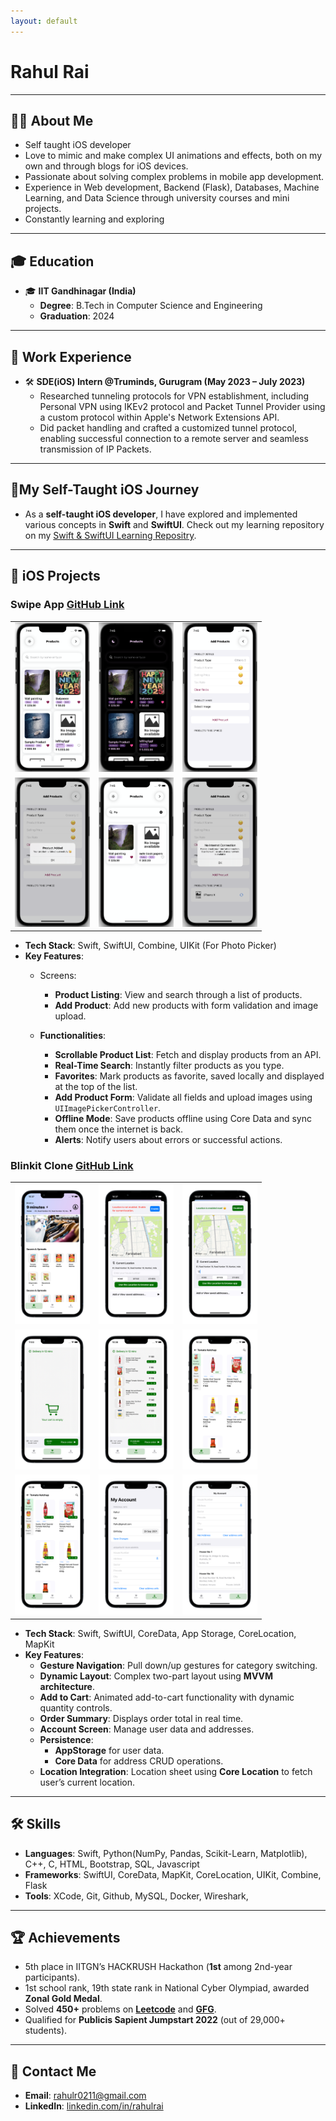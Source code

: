 ```yaml
---
layout: default
---
```

# Rahul Rai

--- 

## 👨‍💻 About Me  
- Self taught iOS developer 
- Love to mimic and make complex UI animations and effects, both on my own and through blogs for iOS devices.
- Passionate about solving complex problems in mobile app development.
- Experience in Web development, Backend (Flask), Databases, Machine Learning, and Data Science through university courses and mini projects.
- Constantly learning and exploring 

---

## 🎓 Education  
- 🎓 **IIT Gandhinagar (India)**  
  - **Degree**: B.Tech in Computer Science and Engineering  
  - **Graduation**: 2024  

---

## 💼 Work Experience  
- 🛠️ **SDE(iOS) Intern @Truminds, Gurugram (May 2023 – July 2023)**  
  - Researched tunneling protocols for VPN establishment, including Personal VPN using IKEv2 protocol and Packet Tunnel Provider using a custom protocol within Apple's Network Extensions API.
  - Did packet handling and crafted a customized tunnel protocol, enabling successful connection to a remote server and seamless transmission of IP Packets.

---

## 🚀My Self-Taught iOS Journey 

- As a **self-taught iOS developer**, I have explored and implemented various concepts in **Swift** and **SwiftUI**. Check out my learning repository on my [Swift & SwiftUI Learning Repositry](https://github.com/RahulRai02/Grind_Swift_And_SwiftUI).
---

## 📱 iOS Projects  

### **Swipe App** [GitHub Link](https://github.com/RahulRai02/SwipeTakeHomeAssignment)

<table style="width:100%; text-align:center; border-spacing: 20px;">
  <tr>
    <td><img src="assets/img/swipe/HomePageLight.png" alt="LightMode_HomeView" style="width: 120px; height: auto;"></td>
    <td><img src="assets/img/swipe/HomePageDark.png" alt="DarkMode_HomeView" style="width: 120px; height: auto;"></td>
    <td><img src="assets/img/swipe/AddProduct.png" alt="AddProductView" style="width: 120px; height: auto;"></td>
  </tr>
  <tr>
    <td><img src="assets/img/swipe/AlertProductAdd.png" alt="Alert_AddProductView" style="width: 120px; height: auto;"></td>
    <td><img src="assets/img/swipe/Search.png" alt="Search" style="width: 120px; height: auto;"></td>
    <td><img src="assets/img/swipe/OfflineFunctionality.png" alt="OfflineFunctionality" style="width: 120px; height: auto;"></td>
  </tr>
</table>


- **Tech Stack**: Swift, SwiftUI, Combine, UIKit (For Photo Picker)
- **Key Features**:  
  - Screens:  
    - **Product Listing**: View and search through a list of products.  
    - **Add Product**: Add new products with form validation and image upload.  

  - **Functionalities**:  
    - **Scrollable Product List**: Fetch and display products from an API.  
    - **Real-Time Search**: Instantly filter products as you type.  
    - **Favorites**: Mark products as favorite, saved locally and displayed at the top of the list.  
    - **Add Product Form**: Validate all fields and upload images using `UIImagePickerController`.  
    - **Offline Mode**: Save products offline using Core Data and sync them once the internet is back.  
    - **Alerts**: Notify users about errors or successful actions.  

### **Blinkit Clone** [GitHub Link](https://github.com/RahulRai02/BlinkitCloneSwift)

<table>
  <tr>
    <td><img src="assets/img/blinkit/homepage-portrait.png" alt="Main Home Page" style="width: 120px; height: auto;"></td>
    <td><img src="assets/img/blinkit/locationBottomSheet-portrait.png" alt="Location Bottom Sheet (Not enabled)" style="width: 120px; height: auto;"></td>
  <td><img src="assets/img/blinkit/locationBottomSheetLocationEnabled-portrait.png" alt="Location Bottom Sheet (Enabled)" style="width: 120px; height: auto;"></td>
  </tr>
  <tr> 
    <td><img src="assets/img/blinkit/cartEmpty-portrait.png" alt="Order Screen (Empty Cart)" style="width: 120px; height: auto;"></td>
    <td><img src="assets/img/blinkit/cartSectionWithUpdatedTotal-portrait.png" alt="Order Screen (Cart Filled)" style="width: 120px; height: auto;"></td>
    <td><img src="assets/img/blinkit/browseCategories-portrait.png" alt="App Category View (Normal)" style="width: 120px; height: auto;"></td>
  </tr>
  <tr>
    <td><img src="assets/img/blinkit/buttonStateAnimation-portrait.png" alt="App Category View (Items Added)" style="width: 120px; height: auto;"></td>
    <td><img src="assets/img/blinkit/AccountScreen-portrait.png" alt="Account - User" style="width: 120px; height: auto;"></td>
    <td><img src="assets/img/blinkit/accountAddressesScreen-portrait.png" alt="Account - Address" style="width: 120px; height: auto;"></td>
  </tr>
</table>


- **Tech Stack**: Swift, SwiftUI, CoreData, App Storage, CoreLocation, MapKit 
- **Key Features**:  
  - **Gesture Navigation**: Pull down/up gestures for category switching.  
  - **Dynamic Layout**: Complex two-part layout using **MVVM architecture**.  
  - **Add to Cart**: Animated add-to-cart functionality with dynamic quantity controls.  
  - **Order Summary**: Displays order total in real time.  
  - **Account Screen**: Manage user data and addresses.  
  - **Persistence**:  
    - **AppStorage** for user data.  
    - **Core Data** for address CRUD operations.  
  - **Location Integration**: Location sheet using **Core Location** to fetch user’s current location.  

---

## 🛠️ Skills  
- **Languages**: Swift, Python(NumPy, Pandas, Scikit-Learn, Matplotlib), C++, C, HTML, Bootstrap, SQL, Javascript
- **Frameworks**: SwiftUI, CoreData, MapKit, CoreLocation, UIKit, Combine, Flask
- **Tools**: XCode, Git, Github, MySQL, Docker, Wireshark,   

---




## 🏆 Achievements

- 5th place in IITGN’s HACKRUSH Hackathon (**1st** among 2nd-year participants).
- 1st school rank, 19th state rank in National Cyber Olympiad, awarded **Zonal Gold Medal**.
- Solved **450+** problems on [**Leetcode**](https://leetcode.com/u/rahulrai_02/) and [**GFG**](https://www.geeksforgeeks.org/user/rahu02/).
- Qualified for **Publicis Sapient Jumpstart 2022** (out of 29,000+ students).
 
---

## 📧 Contact Me 
- **Email**: rahulr0211@gmail.com
- **LinkedIn**: [linkedin.com/in/rahulrai](https://www.linkedin.com/in/rahulrai02/)  




